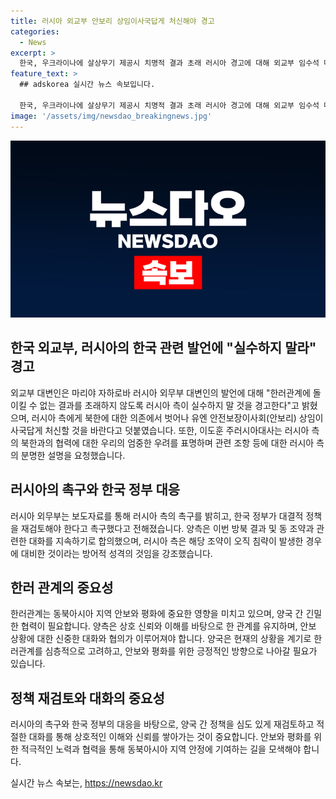 ```yaml
---
title: 러시아 외교부 안보리 상임이사국답게 처신해야 경고
categories:
  - News
excerpt: >
  한국, 우크라이나에 살상무기 제공시 치명적 결과 초래 러시아 경고에 대해 외교부 임수석 대변인은 러시아 측이 실수 말라 경고하며 주장을 반박했다. 자하로바 러시아 외무부 대변인은 한국의 성급한 조치에 경고했고 한국 주러시아대사는 루덴코 차관과 북한의 군사력 증강에 대한 우려를 표명하며 관련 조항에 대한 설명을 요청했다. 양국은 대화를 이어가기로 합의했다. (출처: 외교부 브리핑)
feature_text: >
  ## adskorea 실시간 뉴스 속보입니다.

  한국, 우크라이나에 살상무기 제공시 치명적 결과 초래 러시아 경고에 대해 외교부 임수석 대변인은 러시아 측이 실수 말라 경고하며 주장을 반박했다. 자하로바 러시아 외무부 대변인은 한국의 성급한 조치에 경고했고 한국 주러시아대사는 루덴코 차관과 북한의 군사력 증강에 대한 우려를 표명하며 관련 조항에 대한 설명을 요청했다. 양국은 대화를 이어가기로 합의했다. (출처: 외교부 브리핑)
image: '/assets/img/newsdao_breakingnews.jpg'
---
```


<p><img src="/assets/img/newsdao_breakingnews.jpg" alt="adskorea 속보" /></p>

<h2 data-ke-size="size26">한국 외교부, 러시아의 한국 관련 발언에 "실수하지 말라" 경고</h2>

<p>외교부 대변인은 마리야 자하로바 러시아 외무부 대변인의 발언에 대해 "한러관계에 돌이킬 수 없는 결과를 초래하지 않도록 러시아 측이 실수하지 말 것을 경고한다"고 밝혔으며, 러시아 측에게 북한에 대한 의존에서 벗어나 유엔 안전보장이사회(안보리) 상임이사국답게 처신할 것을 바란다고 덧붙였습니다. 또한, 이도훈 주러시아대사는 러시아 측의 북한과의 협력에 대한 우리의 엄중한 우려를 표명하며 관련 조항 등에 대한 러시아 측의 분명한 설명을 요청했습니다.</p>

<h2 data-ke-size="size26">러시아의 촉구와 한국 정부 대응</h2>

<p>러시아 외무부는 보도자료를 통해 러시아 측의 촉구를 밝히고, 한국 정부가 대결적 정책을 재검토해야 한다고 촉구했다고 전해졌습니다. 양측은 이번 방북 결과 및 동 조약과 관련한 대화를 지속하기로 합의했으며, 러시아 측은 해당 조약이 오직 침략이 발생한 경우에 대비한 것이라는 방어적 성격의 것임을 강조했습니다.</p>

<h2 data-ke-size="size26">한러 관계의 중요성</h2>

<p>한러관계는 동북아시아 지역 안보와 평화에 중요한 영향을 미치고 있으며, 양국 간 긴밀한 협력이 필요합니다. 양측은 상호 신뢰와 이해를 바탕으로 한 관계를 유지하며, 안보 상황에 대한 신중한 대화와 협의가 이루어져야 합니다. 양국은 현재의 상황을 계기로 한러관계를 심층적으로 고려하고, 안보와 평화를 위한 긍정적인 방향으로 나아갈 필요가 있습니다.</p>

<h2 data-ke-size="size26">정책 재검토와 대화의 중요성</h2>

<p>러시아의 촉구와 한국 정부의 대응을 바탕으로, 양국 간 정책을 심도 있게 재검토하고 적절한 대화를 통해 상호적인 이해와 신뢰를 쌓아가는 것이 중요합니다. 안보와 평화를 위한 적극적인 노력과 협력을 통해 동북아시아 지역 안정에 기여하는 길을 모색해야 합니다.</p>
실시간 뉴스 속보는, <a href="https://newsdao.kr" rel="dofollow">https://newsdao.kr</a>


